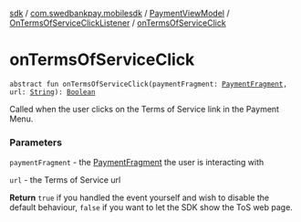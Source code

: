 [sdk](../../../index.md) / [com.swedbankpay.mobilesdk](../../index.md) / [PaymentViewModel](../index.md) / [OnTermsOfServiceClickListener](index.md) / [onTermsOfServiceClick](./on-terms-of-service-click.md)

# onTermsOfServiceClick

`abstract fun onTermsOfServiceClick(paymentFragment: `[`PaymentFragment`](../../-payment-fragment/index.md)`, url: `[`String`](https://kotlinlang.org/api/latest/jvm/stdlib/kotlin/-string/index.html)`): `[`Boolean`](https://kotlinlang.org/api/latest/jvm/stdlib/kotlin/-boolean/index.html)

Called when the user clicks on the Terms of Service link in the Payment Menu.

### Parameters

`paymentFragment` - the [PaymentFragment](../../-payment-fragment/index.md) the user is interacting with

`url` - the Terms of Service url

**Return**
`true` if you handled the event yourself and wish to disable the default behaviour, `false` if you want to let the SDK show the ToS web page.

